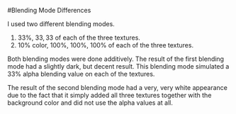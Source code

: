 #Blending Mode Differences

I used two different blending modes.

1. 33%, 33$, 33$ of each of the three textures.
2. 10% color, 100%, 100%, 100% of each of the three textures.

Both blending modes were done additively. The result of the first blending mode had a slightly dark, but decent result. This blending mode simulated a 33% alpha blending value on each of the textures.

The result of the second blending mode had a very, very white appearance due to the fact that it simply added all three textures together with the background color and did not use the alpha values at all.